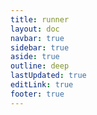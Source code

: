 ```yaml
---
title: runner
layout: doc
navbar: true
sidebar: true
aside: true
outline: deep
lastUpdated: true
editLink: true
footer: true
---
```


